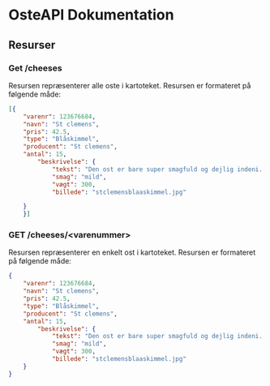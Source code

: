 # OsteAPI Dokumentation

## Resurser

### Get /cheeses

Resursen repræsenterer alle oste i kartoteket.
Resursen er formateret på følgende måde:

```JSON
[{
    "varenr": 123676684,
    "navn": "St clemens",
    "pris": 42.5,
    "type": "Blåskimmel",
    "producent": "St clemens",
    "antal": 15, 
        "beskrivelse": {
            "tekst": "Den ost er bare super smagfuld og dejlig indeni...",
            "smag": "mild",
            "vægt": 300,
            "billede": "stclemensblaaskimmel.jpg"

    }
    }]

```

### GET /cheeses/\<varenummer>

Resursen repræsenterer en enkelt ost i kartoteket.
Resursen er formateret på følgende måde:

```JSON
{
    "varenr": 123676684,
    "navn": "St clemens",
    "pris": 42.5,
    "type": "Blåskimmel",
    "producent": "St clemens",
    "antal": 15, 
        "beskrivelse": {
            "tekst": "Den ost er bare super smagfuld og dejlig indeni...",
            "smag": "mild",
            "vægt": 300,
            "billede": "stclemensblaaskimmel.jpg"
    }
}

```


